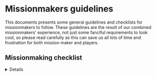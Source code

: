 # Missionmakers guidelines

This documents presents some general guidelines and checklists for missionmakers to follow.
These guidelines are the result of our combined missionmakers' experience, not just some fanciful requirements to look cool, so please read carefully as this can save us all lots of time and frustration for both mission maker and players.

## Missionmaking checklist

<details>

### General advice

- Check your mods are up to date
- Make sure you're using the correct modlist (ie remove whatever additional mods you may be using client-side)
- If you are making a long mission (several main objectives), do a multiplayer test every time you complete a major section, test on loacl host multiplayer then get a server admin to upload to one of our dedicated servers for further testing. ( things behave diffrrently between editor and dedicated server)
- If you don’t have direct access to the server ask either Compton, Ollo, Wonko or Miller
- We don’t want a server test to be run at 5 PM day of, always try and get a server test done as far in advance as you practically can (two days is a good compromise)
- Have you set a particular time for your mission to start in game ?
- Do not have long periods of inactivity because of driving, flying or boating long distances, people do not join to play walking simulator, anything longer than 5 mins is to long.
- Keep role play to a minimum, people join to shoot & blow shit up, there are other games for role play.
- Try and bring emersion to the mission with appropriate music, weather or use of civilians, just slapping down enemy AI and say walk here kill that, dose not make a mission worthy of peoples Saturday evenings, be creative, not all missions need to be large scale constant engaments but they do need to keep interest in the mission. To much time travelling or doing stuff that is not directly related to shooting & blowing shit up is going to drop peoples attention and interest in the mission.
- Always try and be realistic in what the mission is and how it would be carried out in real life, but balanced with what is possible in Arma and what is fun for people to be doing on their Saturday evening.
- Respawning should be via heli insert or use the MARRs system or anything similar that is not just teleporting people straight back, that said sometimes we do need to do that, but it should not be the default method. (If you have not set up the MARRs system yet please contact Ollo, Stone, Wonko)
- Newer mission makers should get either Compton, Miller, Ollo or Wonko to have a look at their mission to make sure there are no gameplay issues from overlooking something in the gameplay that could cuase mission failure.
  
### In-game

- Load in the add-on on settings
- If you wish an add-on setting to be changed, bring it up to your CO
- Under `Attributes > Settings > General > Misc`, tick `Binarise the scenario file & editable objects (zeus)`
- Under `Attributes > Settings > General > Multiplayer > Lobby`, untick `Enable AI`
- Under `Attributes > Settings > General > Multiplayer > Respawn` select `Respawn on custom position` then select `Select respawn position` then set the respawn delay to 5 seconds
  
</details>
